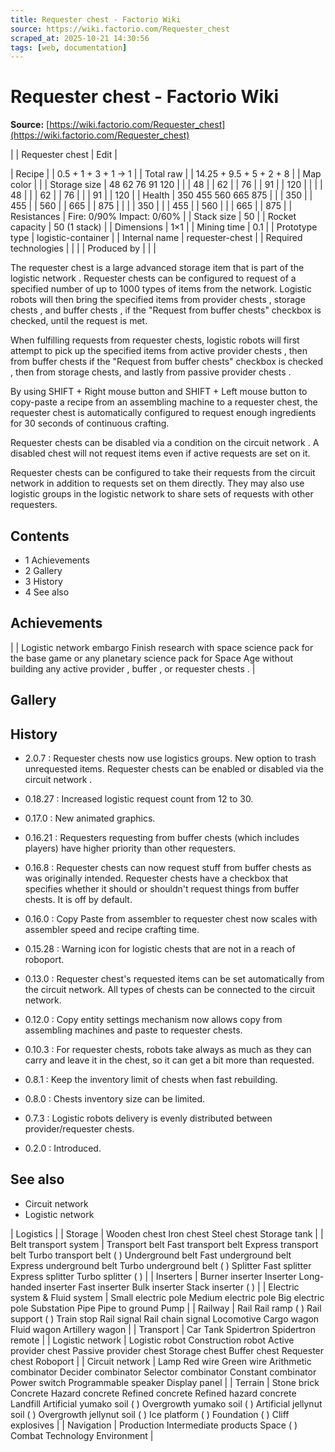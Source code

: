 ```yaml
---
title: Requester chest - Factorio Wiki
source: https://wiki.factorio.com/Requester_chest
scraped_at: 2025-10-21 14:30:56
tags: [web, documentation]
---
```


# Requester chest - Factorio Wiki

**Source:** [https://wiki.factorio.com/Requester_chest](https://wiki.factorio.com/Requester_chest)


|  | Requester chest | Edit |

| Recipe |
| 0.5 + 1 + 3 + 1 → 1 |
| Total raw |
| 14.25 + 9.5 + 5 + 2 + 8 |
| Map color |  |
| Storage size | 48 62 76 91 120 |  |  | 48 |  | 62 |  | 76 |  | 91 |  | 120 |
|  |  | 48 |
|  | 62 |  | 76 |
|  | 91 |  | 120 |
| Health | 350 455 560 665 875 |  |  | 350 |  | 455 |  | 560 |  | 665 |  | 875 |
|  |  | 350 |
|  | 455 |  | 560 |
|  | 665 |  | 875 |
| Resistances | Fire: 0/90% Impact: 0/60% |
| Stack size | 50 |
| Rocket capacity | 50 (1 stack) |
| Dimensions | 1×1 |
| Mining time | 0.1 |
| Prototype type | logistic-container |
| Internal name | requester-chest |
| Required technologies |
|  |
| Produced by |
|  |

The requester chest is a large advanced storage item that is part of the logistic network . Requester chests can be configured to request of a specified number of up to 1000 types of items from the network. Logistic robots will then bring the specified items from provider chests , storage chests , and buffer chests , if the "Request from buffer chests" checkbox is checked, until the request is met.

When fulfilling requests from requester chests, logistic robots will first attempt to pick up the specified items from active provider chests , then from buffer chests if the "Request from buffer chests" checkbox is checked , then from storage chests, and lastly from passive provider chests .

By using SHIFT + Right mouse button and SHIFT + Left mouse button to copy-paste a recipe from an assembling machine to a requester chest, the requester chest is automatically configured to request enough ingredients for 30 seconds of continuous crafting.

Requester chests can be disabled via a condition on the circuit network . A disabled chest will not request items even if active requests are set on it.

Requester chests can be configured to take their requests from the circuit network in addition to requests set on them directly. They may also use logistic groups in the logistic network to share sets of requests with other requesters.

## Contents

- 1 Achievements
- 2 Gallery
- 3 History
- 4 See also

## Achievements

|  | Logistic network embargo Finish research with space science pack for the base game or any planetary science pack for Space Age without building any active provider , buffer , or requester chests . |

## Gallery

## History

- 2.0.7 : Requester chests now use logistics groups. New option to trash unrequested items. Requester chests can be enabled or disabled via the circuit network .

- 0.18.27 : Increased logistic request count from 12 to 30.

- 0.17.0 : New animated graphics.

- 0.16.21 : Requesters requesting from buffer chests (which includes players) have higher priority than other requesters.

- 0.16.8 : Requester chests can now request stuff from buffer chests as was originally intended. Requester chests have a checkbox that specifies whether it should or shouldn't request things from buffer chests. It is off by default.

- 0.16.0 : Copy Paste from assembler to requester chest now scales with assembler speed and recipe crafting time.

- 0.15.28 : Warning icon for logistic chests that are not in a reach of roboport.

- 0.13.0 : Requester chest's requested items can be set automatically from the circuit network. All types of chests can be connected to the circuit network.

- 0.12.0 : Copy entity settings mechanism now allows copy from assembling machines and paste to requester chests.

- 0.10.3 : For requester chests, robots take always as much as they can carry and leave it in the chest, so it can get a bit more than requested.

- 0.8.1 : Keep the inventory limit of chests when fast rebuilding.

- 0.8.0 : Chests inventory size can be limited.

- 0.7.3 : Logistic robots delivery is evenly distributed between provider/requester chests.

- 0.2.0 : Introduced.

## See also

- Circuit network
- Logistic network

| Logistics |
| Storage | Wooden chest Iron chest Steel chest Storage tank |
| Belt transport system | Transport belt Fast transport belt Express transport belt Turbo transport belt ( ) Underground belt Fast underground belt Express underground belt Turbo underground belt ( ) Splitter Fast splitter Express splitter Turbo splitter ( ) |
| Inserters | Burner inserter Inserter Long-handed inserter Fast inserter Bulk inserter Stack inserter ( ) |
| Electric system & Fluid system | Small electric pole Medium electric pole Big electric pole Substation Pipe Pipe to ground Pump |
| Railway | Rail Rail ramp ( ) Rail support ( ) Train stop Rail signal Rail chain signal Locomotive Cargo wagon Fluid wagon Artillery wagon |
| Transport | Car Tank Spidertron Spidertron remote |
| Logistic network | Logistic robot Construction robot Active provider chest Passive provider chest Storage chest Buffer chest Requester chest Roboport |
| Circuit network | Lamp Red wire Green wire Arithmetic combinator Decider combinator Selector combinator Constant combinator Power switch Programmable speaker Display panel |
| Terrain | Stone brick Concrete Hazard concrete Refined concrete Refined hazard concrete Landfill Artificial yumako soil ( ) Overgrowth yumako soil ( ) Artificial jellynut soil ( ) Overgrowth jellynut soil ( ) Ice platform ( ) Foundation ( ) Cliff explosives |
| Navigation | Production Intermediate products Space ( ) Combat Technology Environment |
